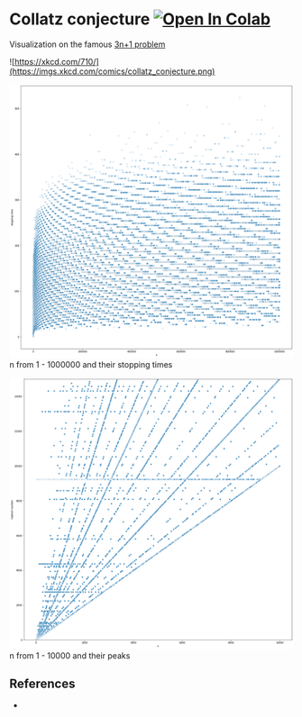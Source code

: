 # Collatz conjecture [![Open In Colab](https://colab.research.google.com/assets/colab-badge.svg)](https://colab.research.google.com/github/khoi/collatz-conjecture/blob/master/notebook.ipynb)

Visualization on the famous [3n+1 problem](https://en.wikipedia.org/wiki/Collatz_conjecture)

![https://xkcd.com/710/](https://imgs.xkcd.com/comics/collatz_conjecture.png)

![](./plot.png)
n from 1 - 1000000 and their stopping times

![](./plot2.png)
n from 1 - 10000 and their peaks


## References

- 


